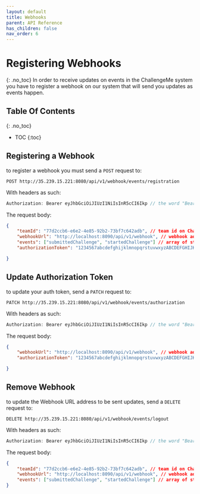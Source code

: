 ```yaml
---
layout: default
title: Webhooks
parent: API Reference
has_children: false
nav_order: 6
---
```

# Registering Webhooks
{: .no_toc}
In order to receive updates on events in the ChallengeMe system you have to register a webhook on our system that will send you updates as events happen.

## Table Of Contents
{: .no_toc}
- TOC
{:toc}

## Registering a Webhook
to register a webhook you must send a `POST` request to:
```
POST http://35.239.15.221:8080/api/v1/webhook/events/registration
```
With headers as such: 
```JavaScript
Authorization: Bearer eyJhbGciOiJIUzI1NiIsInR5cCI6Ikp // the word "Bearer" followed by your webhook token
```
The request body:
```JSON
{
    "teamId": "77d2ccb6-e6e2-4e85-92b2-73bf7c642adb", // team id on ChallengeMe
    "webhookUrl": "http://localhost:8090/api/v1/webhook", // webhook address to send events to you on
    "events": ["submittedChallenge", "startedChallenge"] // array of strings, event names to listen for
    "authorizationToken": "1234567abcdefghijklmnopqrstuvwxyzABCDEFGHIJKLMNOPQRSTUVWXYZ" // the requesting team's Access token to ChallengeMe

}
```
## Update Authorization Token
to update your auth token, send a `PATCH` request to:
```
PATCH http://35.239.15.221:8080/api/v1/webhook/events/authorization
```
With headers as such: 
```JavaScript
Authorization: Bearer eyJhbGciOiJIUzI1NiIsInR5cCI6Ikp // the word "Bearer" followed by your current webhook token
```
The request body:
```JSON
{
    "webhookUrl": "http://localhost:8090/api/v1/webhook", // webhook address to send events to you on
    "authorizationToken": "1234567abcdefghijklmnopqrstuvwxyzABCDEFGHIJKLMNOPQRSTUVWXYZ" // the new token to switch to

}
```
## Remove Webhook
to update the Webhook URL address to be sent updates, send a `DELETE` request to:
```
DELETE http://35.239.15.221:8080/api/v1/webhook/events/logout
```
With headers as such: 
```JavaScript
Authorization: Bearer eyJhbGciOiJIUzI1NiIsInR5cCI6Ikp // the word "Bearer" followed by your webhook token
```
The request body:
```JSON
{
    "teamId": "77d2ccb6-e6e2-4e85-92b2-73bf7c642adb", // team id on ChallengeMe
    "webhookUrl": "http://localhost:8090/api/v1/webhook", // webhook address used to send events to you on
    "events": ["submittedChallenge", "startedChallenge"] // array of strings, event names listened for
}
```

